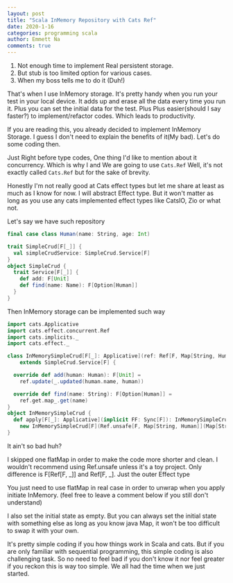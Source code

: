 ```yaml
---
layout: post
title: "Scala InMemory Repository with Cats Ref"
date: 2020-1-16
categories: programming scala
author: Emmett Na
comments: true
---
```

1. Not enough time to implement Real persistent storage.
2. But stub is too limited option for various cases.
3. When my boss tells me to do it (Duh!)

That's when I use InMemory storage. It's pretty handy when you run your test in your local device. It adds up and erase all the data every time you run it. Plus you can set the initial data for the test. Plus Plus easier(should I say faster?) to implement/refactor codes. Which leads to  productivity.

If you are reading this, you already decided to implement InMemory Storage. I guess I don't need to explain the benefits of it(My bad). Let's do some coding then.

Just Right before type codes, One thing I'd like to mention about it concurrency. Which is why I and We are going to use `Cats.Ref` Well, it's not exactly called `Cats.Ref` but for the sake of brevity.

Honestly I'm not really good at Cats effect types but let me share at least as much as I know for now. I will abstract Effect type. But it won't matter as long as you use any cats implemented effect types like CatsIO, Zio or what not.

Let's say we have such repository

```scala
final case class Human(name: String, age: Int)

trait SimpleCrud[F[_]] {
  val simpleCrudService: SimpleCrud.Service[F]
}
object SimpleCrud {
  trait Service[F[_]] {
    def add: F[Unit]
    def find(name: Name): F[Option[Human]]
  }
}
```

Then InMemory storage can be implemented such way

```scala
import cats.Applicative
import cats.effect.concurrent.Ref
import cats.implicits._
import cats.effect._

class InMemorySimpleCrud[F[_]: Applicative](ref: Ref[F, Map[String, Human]])
    extends SimpleCrud.Service[F] {

  override def add(human: Human): F[Unit] =
    ref.update(_.updated(human.name, human))

  override def find(name: String): F[Option[Human]] =
    ref.get.map_.get(name)
}
object InMemorySimpleCrud {
  def apply[F[_]: Applicative](implicit FF: Sync[F]): InMemorySimpleCrud[F] =
    new InMemorySimpleCrud[F](Ref.unsafe[F, Map[String, Human]](Map[String, OrderHistory]().empty))
}

```

It ain't so bad huh?

I skipped one flatMap in order to make the code more shorter and clean. I wouldn't recommend using Ref.unsafe unless it's a toy project. Only difference is F[Ref[F, _]] and Ref[F, _]. Just the outer Effect type

You just need to use flatMap in real case in order to unwrap when you apply initiate InMemory. (feel free to leave a comment below if you still don't understand)

I also set the initial state as empty. But you can always set the initial state with something else as long as you know java Map, it won't be too difficult to swap it with your own.

It's pretty simple coding if you how things work in Scala and cats. But if you are only familiar with sequential programming, this simple coding is also challenging task. So no need to feel bad if you don't know it nor feel greater if you reckon this is way too simple. We all had the time when we just started.

